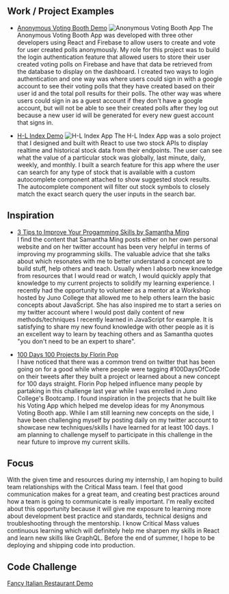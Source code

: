## Work / Project Examples
* [Anonymous Voting Booth Demo](https://github.com/DangVincent/anonymousVotingBooth)
![Anonymous Voting Booth App](https://i.imgur.com/lfeXdzp.jpg)
The Anonymous Voting Booth App was developed with three other developers using React and Firebase to allow users to create and vote for user created polls anonymously. My role for this project was to build the login authentication feature that allowed users to store their user created voting polls on Firebase and have that data be retrieved from the database to display on the dashboard. I created two ways to login authentication and one way was where users could sign in with a google account to see their voting polls that they have created based on their user id and the total poll results for their polls. The other way was where users could sign in as a guest account if they don't have a google account, but will not be able to see their created polls after they log out because a new user id will be generated for every new guest account that signs in. 

* [H-L Index Demo](https://github.com/DangVincent/vincent-dang-project-five)
![H-L Index App](https://i.imgur.com/HALrM3O.jpg)
The H-L Index App was a solo project that I designed and built with React to use two stock APIs to display realtime and historical stock data from their endpoints. The user can see what the value of a particular stock was globally, last minute, daily, weekly, and monthly. I built a search feature for this app where the user can search for any type of stock that is available with a custom autocomplete component attached to show suggested stock results. The autocomplete component will filter out stock symbols to closely match the exact search query the user inputs in the search bar. 

## Inspiration
* [3 Tips to Improve Your Progamming Skills by Samantha Ming](https://www.samanthaming.com/blog/3-tips-to-improve-your-programming-skills/)\
I find the content that Samantha Ming posts either on her own personal website and on her twitter account has been very helpful in terms of improving my programming skills. The valuable advice that she talks about which resonates with me to better understand a concept are to build stuff, help others and teach. Usually when I absorb new knowledge from resources that I would read or watch, I would quickly apply that knowledge to my current projects to solidify my learning experience. I recently had the opportunity to volunteer as a mentor at a Workshop hosted by Juno College that allowed me to help others learn the basic concepts about JavaScript. She has also inspired me to start a series on my twitter account where I would post daily content of new methods/techniques I recently learned in JavaScript for example. It is satisfying to share my new found knowledge with other people as it is an excellent way to learn by teaching others and as Samantha quotes "you don't need to be an expert to share". 

* [100 Days 100 Projects by Florin Pop](https://www.florin-pop.com/blog/2019/09/100-days-100-projects/)\
I have noticed that there was a common trend on twitter that has been going on for a good while where people were tagging #100DaysOfCode on their tweets after they built a project or learned about a new concept for 100 days straight. Florin Pop helped influence many people by partaking in this challenge last year while I was enrolled in Juno College's Bootcamp. I found inspiration in the projects that he built like his Voting App which helped me develop ideas for my Anonymous Voting Booth app. While I am still learning new concepts on the side, I have been challenging myself by posting daily on my twitter account to showcase new techniques/skills I have learned for at least 100 days. I am planning to challenge myself to participate in this challenge in the near future to improve my current skills.    

## Focus
With the given time and resources during my internship, I am hoping to build team relationships with the Critical Mass team. I feel that good communication makes for a great team, and creating best practices around how a team is going to communicate is really important. I'm really excited about this opportunity because it will give me exposure to learning more about development best practice and standards, technical designs and troubleshooting through the mentorship. I know Critical Mass values continuous learning which will definitely help me sharpen my skills in React and learn new skills like GraphQL. Before the end of summer, I hope to be deploying and shipping code into production.

## Code Challenge
[Fancy Italian Restaurant Demo](https://codesandbox.io/s/2020-internship-exercise-menu-xez77)
